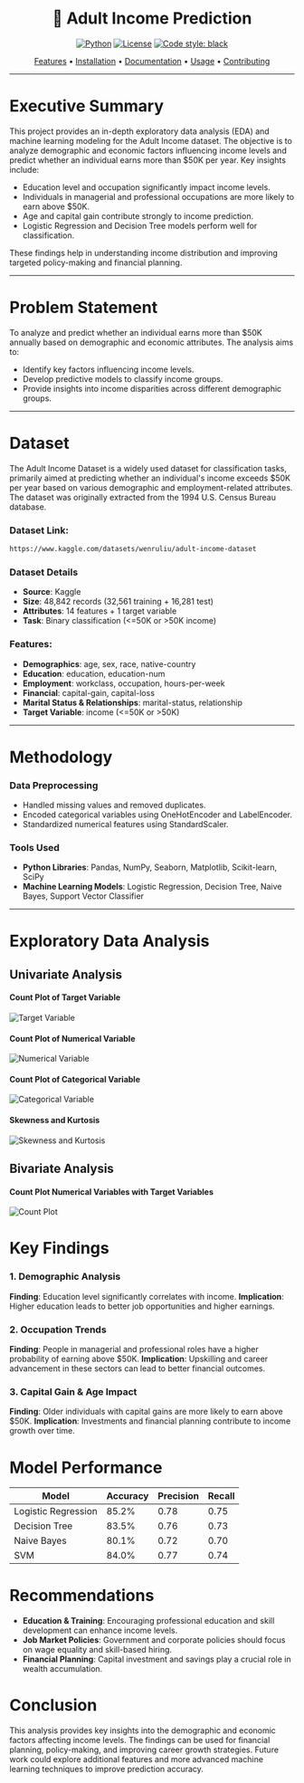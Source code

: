 <div align="center">

# 🤖 **Adult Income Prediction**

[![Python](https://img.shields.io/badge/Python-3.10+-blue.svg)](https://www.python.org/downloads/)
[![License](https://img.shields.io/badge/License-MIT-green.svg)](LICENSE)
[![Code style: black](https://img.shields.io/badge/code%20style-black-000000.svg)](https://github.com/psf/black)

[Features](#features) • [Installation](#installation) • [Documentation](#documentation) • [Usage](#usage) • [Contributing](#contributing)

</div>

---

# **Executive Summary**
This project provides an in-depth exploratory data analysis (EDA) and machine learning modeling for the Adult Income dataset. The objective is to analyze demographic and economic factors influencing income levels and predict whether an individual earns more than $50K per year. Key insights include:

- Education level and occupation significantly impact income levels.
- Individuals in managerial and professional occupations are more likely to earn above $50K.
- Age and capital gain contribute strongly to income prediction.
- Logistic Regression and Decision Tree models perform well for classification.

These findings help in understanding income distribution and improving targeted policy-making and financial planning.

---

# **Problem Statement**
To analyze and predict whether an individual earns more than $50K annually based on demographic and economic attributes. The analysis aims to:

- Identify key factors influencing income levels.
- Develop predictive models to classify income groups.
- Provide insights into income disparities across different demographic groups.
---

# **Dataset**
The Adult Income Dataset is a widely used dataset for classification tasks, primarily aimed at predicting whether an individual's income exceeds $50K per year based on various demographic and employment-related attributes. The dataset was originally extracted from the 1994 U.S. Census Bureau database.

### Dataset Link:
```bash
https://www.kaggle.com/datasets/wenruliu/adult-income-dataset
```
### Dataset Details
- **Source**: Kaggle
- **Size**: 48,842 records (32,561 training + 16,281 test)
- **Attributes**: 14 features + 1 target variable
- **Task**: Binary classification (<=50K or >50K income)

### Features:
- **Demographics**: age, sex, race, native-country
- **Education**: education, education-num
- **Employment**: workclass, occupation, hours-per-week
- **Financial**: capital-gain, capital-loss
- **Marital Status & Relationships**: marital-status, relationship
- **Target Variable**: income (<=50K or >50K)
---

# **Methodology**
### Data Preprocessing
- Handled missing values and removed duplicates.
- Encoded categorical variables using OneHotEncoder and LabelEncoder.
- Standardized numerical features using StandardScaler.

### Tools Used
- **Python Libraries**: Pandas, NumPy, Seaborn, Matplotlib, Scikit-learn, SciPy
- **Machine Learning Models**: Logistic Regression, Decision Tree, Naive Bayes, Support Vector Classifier
---

# **Exploratory Data Analysis**

## **Univariate Analysis**

#### Count Plot of Target Variable
![Target Variable](results/Count_Plot_of_Target_Variable.png)

#### Count Plot of Numerical Variable
![Numerical Variable](results/Count_plot_of_numerical_variables.png)

#### Count Plot of Categorical Variable
![Categorical Variable](results/Count_plot_of_categorical_variables.png)

#### Skewness and Kurtosis
![Skewness and Kurtosis](results/Skewness_and_Kurtosis.png)

## **Bivariate Analysis**

#### Count Plot Numerical Variables with Target Variables
![Count Plot](results/Bivariate_Analysis.png)

# Key Findings
### 1. Demographic Analysis
**Finding**: Education level significantly correlates with income.
**Implication**: Higher education leads to better job opportunities and higher earnings.

### 2. Occupation Trends
**Finding**: People in managerial and professional roles have a higher probability of earning above $50K.
**Implication**: Upskilling and career advancement in these sectors can lead to better financial outcomes.

### 3. Capital Gain & Age Impact
**Finding**: Older individuals with capital gains are more likely to earn above $50K.
**Implication**: Investments and financial planning contribute to income growth over time.

# Model Performance
| Model                 | Accuracy  | Precision | Recall |
|----------------------|-----------|-----------|--------|
| Logistic Regression  | 85.2%     | 0.78      | 0.75   |
| Decision Tree        | 83.5%     | 0.76      | 0.73   |
| Naive Bayes          | 80.1%     | 0.72      | 0.70   |
| SVM                  | 84.0%     | 0.77      | 0.74   |

# Recommendations
- **Education & Training**: Encouraging professional education and skill development can enhance income levels.
- **Job Market Policies**: Government and corporate policies should focus on wage equality and skill-based hiring.
- **Financial Planning**: Capital investment and savings play a crucial role in wealth accumulation.

# Conclusion
This analysis provides key insights into the demographic and economic factors affecting income levels. The findings can be used for financial planning, policy-making, and improving career growth strategies. Future work could explore additional features and more advanced machine learning techniques to improve prediction accuracy.

